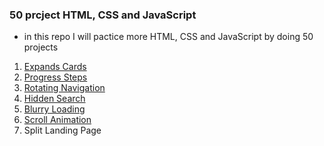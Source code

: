 ### 50 prcject HTML, CSS and JavaScript

- in this repo I will pactice more HTML, CSS and JavaScript by doing 50 projects

1. [Expands Cards](https://github.com/sayedhany/50-project-HTML-CSS-and-JavaScript/tree/main/01-expanding-cards)
2. [Progress Steps](https://github.com/sayedhany/50-project-HTML-CSS-and-JavaScript/tree/main/02-Progress%20Steps)
3. [Rotating Navigation](https://github.com/sayedhany/50-project-HTML-CSS-and-JavaScript/tree/main/03-rotating-nav-animation)
4. [Hidden Search](https://github.com/sayedhany/50-project-HTML-CSS-and-JavaScript/tree/main/04-hidden%20Search)
5. [Blurry Loading](https://github.com/sayedhany/50-project-HTML-CSS-and-JavaScript/tree/main/05-Blurry%20Loading)
6. [Scroll Animation](https://github.com/sayedhany/50-project-HTML-CSS-and-JavaScript/tree/main/06-Scroll%20Animation)
7. Split Landing Page